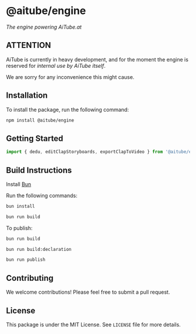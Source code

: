 # @aitube/engine

*The engine powering AiTube.at*

## ATTENTION

AiTube is currently in heavy development, and for the moment
the engine is reserved for *internal use by AiTube itself*.

We are sorry for any inconvenience this might cause.

## Installation

To install the package, run the following command:

```bash
npm install @aitube/engine
```

## Getting Started

```typescript
import { dedu, editClapStoryboards, exportClapToVideo } from '@aitube/engine';

```

## Build Instructions

Install [Bun](https://bun.sh/)

Run the following commands:

```bash
bun install

bun run build
```

To publish:

```bash
bun run build

bun run build:declaration

bun run publish
```

## Contributing

We welcome contributions! Please feel free to submit a pull request.

## License

This package is under the MIT License. See `LICENSE` file for more details.
